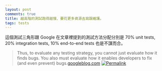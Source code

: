 ```yaml
---
layout: post
comments: true
title: 越高階的測試跑得越慢、要花更多資源去寫跟維護。
tags: tests
---
```


這個測試三角形跟 Google 在文章裡提到的測試方法分配分別是 70% unit tests, 20% integration tests, 10% end-to-end tests 也是不謀而合。

> Thus, to evaluate any testing strategy, you cannot just evaluate how it finds bugs. You also must evaluate how it enables developers to fix (and even prevent) bugs.[googleblog.com](http://link.codetengu.com/xgQnSQi?m=web)  [![Permalink](https://d14i6orpxrzb9t.cloudfront.net/emails/themes/public_1/v1/permalink.png)](http://weekly.codetengu.com/issues/71?m=web#xgQnSQi)

